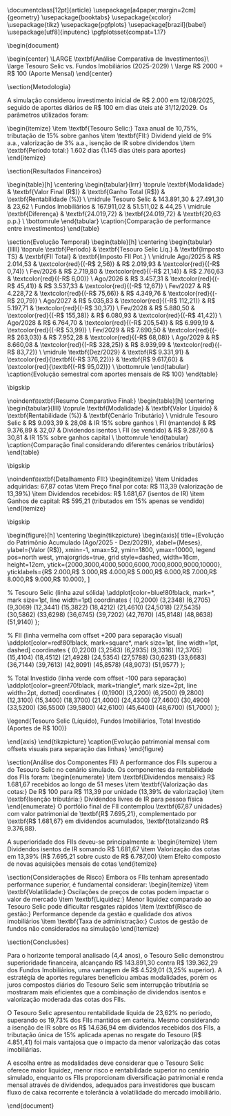 \documentclass[12pt]{article}
\usepackage[a4paper,margin=2cm]{geometry}
\usepackage{booktabs}
\usepackage{xcolor}
\usepackage{tikz}
\usepackage{pgfplots}
\usepackage[brazil]{babel}
\usepackage[utf8]{inputenc}
\pgfplotsset{compat=1.17}

\begin{document}

\begin{center}
\LARGE \textbf{Análise Comparativa de Investimentos}\\
\large Tesouro Selic vs. Fundos Imobiliários (2025-2029) \\
\large R\$ 2000 + R\$ 100 (Aporte Mensal)
\end{center}

\section{Metodologia}

A simulação considerou investimento inicial de R\$ 2.000 em 12/08/2025, seguido de aportes diários de R\$ 100 em dias úteis até 31/12/2029. Os parâmetros utilizados foram:

\begin{itemize}
\item \textbf{Tesouro Selic:} Taxa anual de 10,75\%, tributação de 15\% sobre ganhos
\item \textbf{FII:} Dividend yield de 9\% a.a., valorização de 3\% a.a., isenção de IR sobre dividendos
\item \textbf{Período total:} 1.602 dias (1.145 dias úteis para aportes)
\end{itemize}

\section{Resultados Financeiros}

\begin{table}[h]
\centering
\begin{tabular}{lrrr}
\toprule
\textbf{Modalidade} & \textbf{Valor Final (R\$)} & \textbf{Ganho Total (R\$)} & \textbf{Rentabilidade (\%)} \\
\midrule
Tesouro Selic & 143.891,30 & 27.491,30 & 23,62 \\
Fundos Imobiliários & 167.911,02 & 51.511,02 & 44,25 \\
\midrule
\textbf{Diferença} & \textbf{24.019,72} & \textbf{24.019,72} & \textbf{20,63 p.p.} \\
\bottomrule
\end{tabular}
\caption{Comparação de performance entre investimentos}
\end{table}

\section{Evolução Temporal}
\begin{table}[h]
\centering
\begin{tabular}{lllll}
\toprule
\textbf{Período} & \textbf{Tesouro Selic Líq.} & \textbf{Imposto TS} & \textbf{FII Total} & \textbf{Imposto FII Pot.} \\
\midrule
Ago/2025 & R\$ 2.014,53 & \textcolor{red}{(-R\$ 2,56)} & R\$ 2.019,93 & \textcolor{red}{(-R\$ 0,74)} \\
Fev/2026 & R\$ 2.719,80 & \textcolor{red}{(-R\$ 21,14)} & R\$ 2.760,63 & \textcolor{red}{(-R\$ 6,00)} \\
Ago/2026 & R\$ 3.457,31 & \textcolor{red}{(-R\$ 45,41)} & R\$ 3.537,33 & \textcolor{red}{(-R\$ 12,67)} \\
Fev/2027 & R\$ 4.228,72 & \textcolor{red}{(-R\$ 75,66)} & R\$ 4.349,76 & \textcolor{red}{(-R\$ 20,79)} \\
Ago/2027 & R\$ 5.035,83 & \textcolor{red}{(-R\$ 112,21)} & R\$ 5.197,71 & \textcolor{red}{(-R\$ 30,37)} \\
Fev/2028 & R\$ 5.880,50 & \textcolor{red}{(-R\$ 155,38)} & R\$ 6.080,93 & \textcolor{red}{(-R\$ 41,42)} \\
Ago/2028 & R\$ 6.764,70 & \textcolor{red}{(-R\$ 205,54)} & R\$ 6.999,19 & \textcolor{red}{(-R\$ 53,99)} \\
Fev/2029 & R\$ 7.690,50 & \textcolor{red}{(-R\$ 263,03)} & R\$ 7.952,28 & \textcolor{red}{(-R\$ 68,08)} \\
Ago/2029 & R\$ 8.660,08 & \textcolor{red}{(-R\$ 328,25)} & R\$ 8.939,99 & \textcolor{red}{(-R\$ 83,72)} \\
\midrule
\textbf{Dez/2029} & \textbf{R\$ 9.331,91} & \textcolor{red}{\textbf{(-R\$ 376,22)}} & \textbf{R\$ 9.617,60} & \textcolor{red}{\textbf{(-R\$ 95,02)}} \\
\bottomrule
\end{tabular}
\caption{Evolução semestral com aportes mensais de R\$ 100}
\end{table}


\bigskip

\noindent\textbf{Resumo Comparativo Final:}
\begin{table}[h]
\centering
\begin{tabular}{llll}
\toprule
\textbf{Modalidade} & \textbf{Valor Líquido} & \textbf{Rentabilidade (\%)} & \textbf{Cenário Tributário} \\
\midrule
Tesouro Selic & R\$ 9.093,39 & 28,08 & IR 15\% sobre ganhos \\
FII (mantendo) & R\$ 9.376,89 & 32,07 & Dividendos isentos \\
FII (se vendido) & R\$ 9.287,60 & 30,81 & IR 15\% sobre ganhos capital \\
\bottomrule
\end{tabular}
\caption{Comparação final considerando diferentes cenários tributários}
\end{table}

\bigskip


\noindent\textbf{Detalhamento FII:}
\begin{itemize}
\item Unidades adquiridas: 67,87 cotas
\item Preço final por cota: R\$ 113,39 (valorização de 13,39\%)
\item Dividendos recebidos: R\$ 1.681,67 (isentos de IR)
\item Ganhos de capital: R\$ 595,21 (tributados em 15\% apenas se vendido)
\end{itemize}


\bigskip


\begin{figure}[h]
\centering
\begin{tikzpicture}
\begin{axis}[
    title={Evolução do Patrimônio Acumulado (Ago/2025 - Dez/2029)},
    xlabel={Meses},
    ylabel={Valor (R\$)},
    xmin=-1, xmax=52,
    ymin=1800, ymax=10000,
    legend pos=north west,
    ymajorgrids=true,
    grid style=dashed,
    width=16cm,
    height=12cm,
    ytick={2000,3000,4000,5000,6000,7000,8000,9000,10000},
    yticklabels={R\$ 2.000,R\$ 3.000,R\$ 4.000,R\$ 5.000,R\$ 6.000,R\$ 7.000,R\$ 8.000,R\$ 9.000,R\$ 10.000},
]

% Tesouro Selic (linha azul sólida)
\addplot[color=blue!80!black, mark=*, mark size=1pt, line width=1pt] coordinates {
    (0,2000) (3,2348) (6,2705) (9,3069) (12,3441) (15,3822) (18,4212) (21,4610) (24,5018) (27,5435) (30,5862) (33,6298) (36,6745) (39,7202) (42,7670) (45,8148) (48,8638) (51,9140)
};

% FII (linha vermelha com offset +200 para separação visual)
\addplot[color=red!80!black, mark=square*, mark size=1pt, line width=1pt, dashed] coordinates {
    (0,2200) (3,2563) (6,2935) (9,3316) (12,3705) (15,4104) (18,4512) (21,4928) (24,5354) (27,5788) (30,6231) (33,6683) (36,7144) (39,7613) (42,8091) (45,8578) (48,9073) (51,9577)
};

% Total Investido (linha verde com offset -100 para separação)
\addplot[color=green!70!black, mark=triangle*, mark size=2pt, line width=2pt, dotted] coordinates {
    (0,1900) (3,2200) (6,2500) (9,2800) (12,3100) (15,3400) (18,3700) (21,4000) (24,4300) (27,4600) (30,4900) (33,5200) (36,5500) (39,5800) (42,6100) (45,6400) (48,6700) (51,7000)
};

\legend{Tesouro Selic (Líquido), Fundos Imobiliários, Total Investido (Aportes de R\$ 100)}

\end{axis}
\end{tikzpicture}
\caption{Evolução patrimonial mensal com offsets visuais para separação das linhas}
\end{figure}



\section{Análise dos Componentes FII}
A performance dos FIIs superou a do Tesouro Selic no cenário simulado. Os componentes da rentabilidade dos FIIs foram:
\begin{enumerate}
\item \textbf{Dividendos mensais:} R\$ 1.681,67 recebidos ao longo de 51 meses
\item \textbf{Valorização das cotas:} De R\$ 100 para R\$ 113,39 por unidade (13,39\% de valorização)
\item \textbf{Isenção tributária:} Dividendos livres de IR para pessoa física
\end{enumerate}
O portfólio final de FII contemplou \textbf{67,87 unidades} com valor patrimonial de \textbf{R\$ 7.695,21}, complementado por \textbf{R\$ 1.681,67} em dividendos acumulados, \textbf{totalizando R\$ 9.376,88}.

A superioridade dos FIIs deveu-se principalmente a:
\begin{itemize}
\item Dividendos isentos de IR somando R\$ 1.681,67
\item Valorização das cotas em 13,39\% (R\$ 7.695,21 sobre custo de R\$ 6.787,00)
\item Efeito composto de novas aquisições mensais de cotas
\end{itemize}

\section{Considerações de Risco}
Embora os FIIs tenham apresentado performance superior, é fundamental considerar:
\begin{itemize}
\item \textbf{Volatilidade:} Oscilações de preços de cotas podem impactar o valor de mercado
\item \textbf{Liquidez:} Menor liquidez comparado ao Tesouro Selic pode dificultar resgates rápidos
\item \textbf{Risco de gestão:} Performance depende da gestão e qualidade dos ativos imobiliários
\item \textbf{Taxa de administração:} Custos de gestão de fundos não considerados na simulação
\end{itemize}


\section{Conclusões}

Para o horizonte temporal analisado (4,4 anos), o Tesouro Selic demonstrou superioridade financeira, alcançando R\$ 143.891,30 contra R\$ 139.362,29 dos Fundos Imobiliários, uma vantagem de R\$ 4.529,01 (3,25\% superior). A estratégia de aportes regulares beneficiou ambas modalidades, porém os juros compostos diários do Tesouro Selic sem interrupção tributária se mostraram mais eficientes que a combinação de dividendos isentos e valorização moderada das cotas dos FIIs.

O Tesouro Selic apresentou rentabilidade líquida de 23,62\% no período, superando os 19,73\% dos FIIs mantidos em carteira. Mesmo considerando a isenção de IR sobre os R\$ 14.636,94 em dividendos recebidos dos FIIs, a tributação única de 15\% aplicada apenas no resgate do Tesouro (R\$ 4.851,41) foi mais vantajosa que o impacto da menor valorização das cotas imobiliárias.

A escolha entre as modalidades deve considerar que o Tesouro Selic oferece maior liquidez, menor risco e rentabilidade superior no cenário simulado, enquanto os FIIs proporcionam diversificação patrimonial e renda mensal através de dividendos, adequados para investidores que buscam fluxo de caixa recorrente e tolerância à volatilidade do mercado imobiliário.


\end{document}

